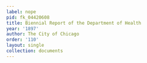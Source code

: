 ```yaml
---
label: nope
pid: fk_04420608
title: Biennial Report of the Department of Health
year: '1897'
author: The City of Chicago
order: '110'
layout: single
collection: documents
---
```

